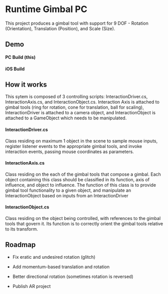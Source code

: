 
# Runtime Gimbal PC

This project produces a gimbal tool with support for 9 DOF - Rotation (Orientation), Translation (Position), and Scale (Size).


## Demo

#### PC Build (this)

#### iOS Build


## How it works
This sytem is composed of 3 controlling scripts: InteractionDriver.cs, InteractionAxis.cs, and InteractionObject.cs. Interaction Axis is attached to gimbal tools (ring for rotation, cone for translation, ball for scaling), InteractionDriver is attached to a camera object, and InteractionObject is attached to a GameObject which needs to be manipulated.

#### InteractionDriver.cs
Class residing on maximum 1 object in the scene to sample mouse inputs, register listener events to the appropriate gimbal tools, and invoke interaction events, passing mouse coordinates as parameters.

#### InteractionAxis.cs
Class residing on the each of the gimbal tools that compose a gimbal. Each object containing this class should be classified in its function, axis of influence, and object to influence. The function of this class is to provide gimbal tool functionality to a given object, and manipulate an InteractionObject based on inputs from an InteractionDriver

#### InteractionObject.cs 

Class residing on the object being controlled, with references to the gimbal tools that govern it. Its function is to correctly orient the gimbal tools relative to its transform.


## Roadmap

- Fix eratic and undesired rotation (glitch)

- Add momentum-based translation and rotation

- Better directional rotation (sometimes rotation is reversed)

- Publish AR project

